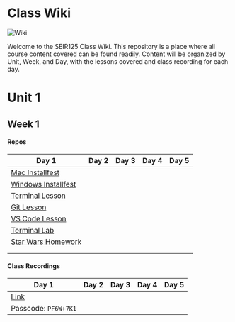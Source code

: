 # Class Wiki

![Wiki](https://media.wired.com/photos/5955ac6b5992c54331ac161b/191:100/pass/2000px-Wikipedia-logo-v2-en-F.jpg)

Welcome to the SEIR125 Class Wiki. This repository is a place where all course content covered can be found readily. Content will be organized by Unit, Week, and Day, with the lessons covered and class recording for each day.

# Unit 1
## Week 1

#### Repos
| Day 1 | Day 2 | Day 3 | Day 4 | Day 5 |
|---|---|---|---|---|
| [Mac Installfest](https://github.com/SEI-R-1-25/InstallFest_Mac)  |   |   |   |   |
| [Windows Installfest](https://github.com/SEI-R-1-25/Installfest_Windows)  |   |   |   |   |
| [Terminal Lesson](https://github.com/SEI-R-1-25/u1_lesson_terminal)  |   |   |   |   |
| [Git Lesson](https://github.com/SEI-R-1-25/u1_lesson_git)  |   |   |   |   |
| [VS Code Lesson](https://github.com/SEI-R-1-25/u1_lesson_VSCode)  |   |   |   |   |
| [Terminal Lab](https://github.com/SEI-R-1-25/u1_lab_git_practice)  |   |   |   |   |
| [Star Wars Homework](https://github.com/SEI-R-1-25/u1_hw_star_wars)  |   |   |   |   |
|   |   |   |   |   |
|   |   |   |   |   |

#### Class Recordings
| Day 1 | Day 2 | Day 3 | Day 4 | Day 5 |
|---|---|---|---|---|
| [Link](https://generalassembly.zoom.us/rec/share/cuppGd8LGCZvNQZEUjs65PSO4P92t9Pm2br3QCg1Rw_UGPkACY8cBz6WkAfMFcby.FpgtJwRn36IK0rv4)  |   |   |   |   |
| Passcode: `PF6W+7K1`  |   |   |   |   |
